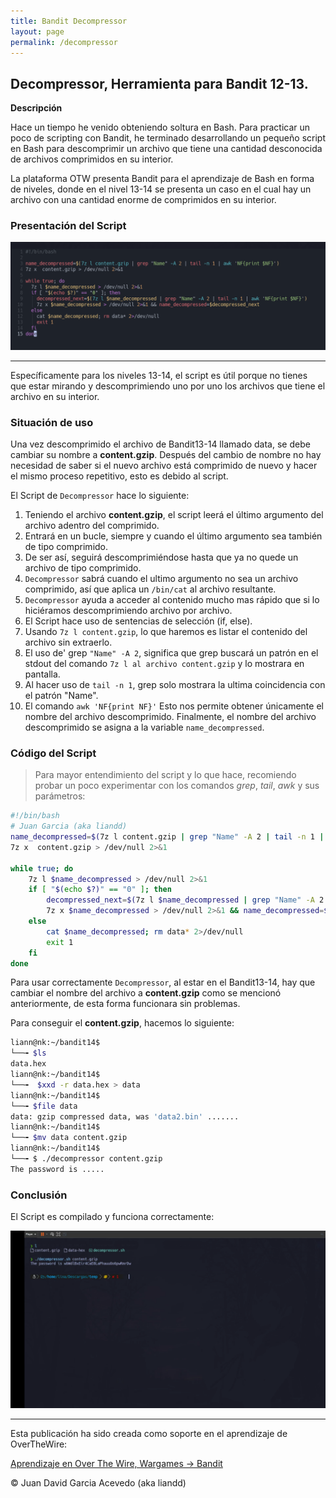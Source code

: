 ```yaml
---
title: Bandit Decompressor
layout: page
permalink: /decompressor
---
```

## Decompressor, Herramienta para Bandit 12-13.
**Descripción**

Hace un tiempo he venido obteniendo soltura en Bash. Para practicar un poco de scripting con Bandit, he terminado desarrollando un pequeño script en Bash para descomprimir un archivo que tiene una cantidad desconocida de archivos comprimidos en su interior. 

La plataforma OTW presenta Bandit para el aprendizaje de Bash en forma de niveles, donde en el nivel 13-14 se presenta un caso en el cual hay un archivo con una cantidad enorme de comprimidos en su interior.

### Presentación del Script

<div style="text-align: center;">
  <img src="/assets/images/Bandit-Decompressor/decompressor.png" alt="bandit" oncontextmenu="return false;">
</div>

---
Específicamente para los niveles 13-14, el script es útil porque no tienes que estar mirando y descomprimiendo uno por uno los archivos que tiene el archivo en su interior.

### Situación de uso

Una vez descomprimido el archivo de Bandit13-14 llamado data, se debe cambiar su nombre a **content.gzip**. Después del cambio de nombre no hay necesidad de saber si el nuevo archivo está comprimido de nuevo y hacer el mismo proceso repetitivo, esto es debido al script.

El Script de `Decompressor` hace lo siguiente:
1. Teniendo el archivo **content.gzip**, el script leerá el último argumento del archivo adentro del comprimido.
2. Entrará en un bucle, siempre y cuando el último argumento sea también de tipo comprimido.
3. De ser así, seguirá descomprimiéndose hasta que ya no quede un archivo de tipo comprimido.
4. `Decompressor` sabrá cuando el ultimo argumento no sea un archivo comprimido, así que aplica un `/bin/cat` al archivo resultante.
5. `Decompressor` ayuda a acceder al contenido mucho mas rápido que si lo hiciéramos descomprimiendo archivo por archivo.
6. El Script hace uso de sentencias de selección (if, else).
7. Usando `7z l content.gzip`, lo que haremos es listar el contenido del archivo sin extraerlo.
8. El uso de' grep `"Name" -A 2`, significa que grep buscará un patrón en el stdout del comando `7z l al archivo content.gzip` y lo mostrara en pantalla.
9. Al hacer uso de `tail -n 1`, grep solo mostrara la ultima coincidencia con el patrón "Name".
10. El comando `awk 'NF{print NF}'` Esto nos permite obtener únicamente el nombre del archivo descomprimido.
Finalmente, el nombre del archivo descomprimido se asigna a la variable `name_decompressed`.

### Código del Script

> Para mayor entendimiento del script y lo que hace, recomiendo probar un poco experimentar con los comandos *grep*, *tail*, *awk* y sus parámetros:

```bash
#!/bin/bash
# Juan Garcia (aka liandd)
name_decompressed=$(7z l content.gzip | grep "Name" -A 2 | tail -n 1 | awk 'NF{print $NF}')
7z x  content.gzip > /dev/null 2>&1

while true; do
	7z l $name_decompressed > /dev/null 2>&1
	if [ "$(echo $?)" == "0" ]; then
		decompressed_next=$(7z l $name_decompressed | grep "Name" -A 2 | tail -n 1 | awk 'NF{print $NF}')
		7z x $name_decompressed > /dev/null 2>&1 && name_decompressed=$decompressed_next
	else
		cat $name_decompressed; rm data* 2>/dev/null
		exit 1
	fi
done
```

Para usar correctamente `Decompressor`, al estar en el Bandit13-14, hay que cambiar el nombre del archivo a **content.gzip** como se mencionó anteriormente, de esta forma funcionara sin problemas.

Para conseguir el **content.gzip**, hacemos lo siguiente:
```bash
liann@nk:~/bandit14$ 
└──╼ $ls
data.hex
liann@nk:~/bandit14$
└──╼  $xxd -r data.hex > data
liann@nk:~/bandit14$ 
└──╼ $file data
data: gzip compressed data, was 'data2.bin' .......
liann@nk:~/bandit14$ 
└──╼ $mv data content.gzip
liann@nk:~/bandit14$ 
└──╼ $ ./decompressor content.gzip
The password is .....
```
### Conclusión

El Script es compilado y funciona correctamente:

<div style="text-align: center;">
  <img src="/assets/images/Bandit-Decompressor/result.png" alt="bandit" oncontextmenu="return false;">
</div>

---

Esta publicación ha sido creada como soporte en el aprendizaje de OverTheWire:

[Aprendizaje en Over The Wire, Wargames -> Bandit](https://overthewire.org/wargames/bandit/)

© Juan David Garcia Acevedo (aka liandd)
